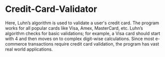 # Credit-Card-Validator

Here, Luhn’s algorithm is used to validate a user's credit card. 
The program works for all popular cards like Visa, Amex, MasterCard, etc. Luhn’s algorithm checks for basic validations; for example, a Visa card should start with 4 and then moves on to complex digit-wise calculations. 
Since most e-commerce transactions require credit card validation, the program has vast real world applications. 
